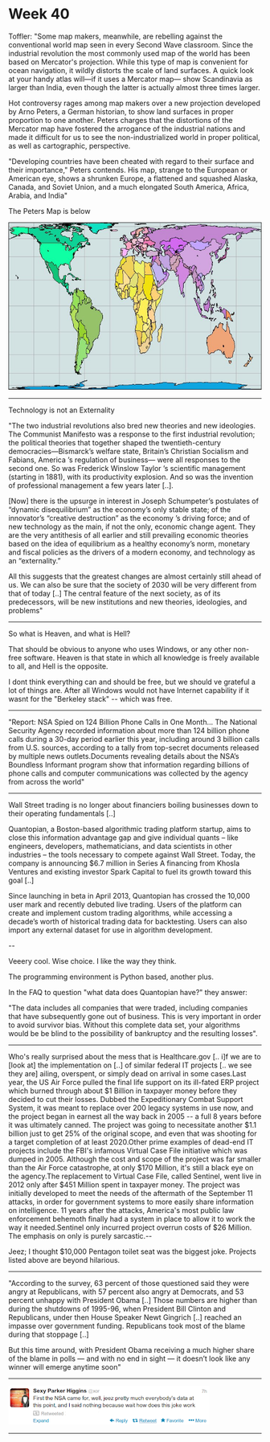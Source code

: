 # Week 40

Toffler: "Some map makers, meanwhile, are rebelling against the
conventional world map seen in every Second Wave classroom. Since the
industrial revolution the most commonly used map of the world has been
based on Mercator's projection. While this type of map is convenient
for ocean navigation, it wildly distorts the scale of land surfaces. A
quick look at your handy atlas will—if it uses a Mercator map— show
Scandinavia as larger than India, even though the latter is actually
almost three times larger.

Hot controversy rages among map makers over a new projection
developed by Arno Peters, a German historian, to show land surfaces
in proper proportion to one another. Peters charges that the distortions
of the Mercator map have fostered the arrogance of the industrial
nations and made it difficult for us to see the non-industrialized world in proper political, as well as cartographic, perspective.

"Developing countries have been cheated with regard to their surface
and their importance," Peters contends. His map, strange to the
European or American eye, shows a shrunken Europe, a flattened and
squashed Alaska, Canada, and Soviet Union, and a much elongated
South America, Africa, Arabia, and India"

The Peters Map is below

![](PetersMap.jpg)

---

Technology is not an Externality

"The two industrial revolutions also bred new theories and new
ideologies. The Communist Manifesto was a response to the first
industrial revolution; the political theories that together shaped the
twentieth-century democracies—Bismarck’s welfare state, Britain’s
Christian Socialism and Fabians, America ’s regulation of business—
were all responses to the second one. So was Frederick Winslow Taylor
’s scientific management (starting in 1881), with its productivity
explosion. And so was the invention of professional management a few
years later [..].

[Now] there is the upsurge in interest in Joseph Schumpeter’s
postulates of “dynamic disequilibrium” as the economy’s only stable
state; of the innovator’s “creative destruction” as the economy ’s
driving force; and of new technology as the main, if not the only,
economic change agent. They are the very antithesis of all earlier and
still prevailing economic theories based on the idea of equilibrium as
a healthy economy’s norm, monetary and fiscal policies as the drivers
of a modern economy, and technology as an “externality.”

All this suggests that the greatest changes are almost certainly still
ahead of us. We can also be sure that the society of 2030 will be very
different from that of today [..] The central feature of the next
society, as of its predecessors, will be new institutions and new
theories, ideologies, and problems"

---

So what is Heaven, and what is Hell?

That should be obvious to anyone who uses Windows, or any other
non-free software. Heaven is that state in which all knowledge is
freely available to all, and Hell is the opposite.

I dont think everything can and should be free, but we should ve
grateful a lot of things are. After all Windows would not have
Internet capability if it wasnt for the "Berkeley stack" -- which was
free.

---

"Report: NSA Spied on 124 Billion Phone Calls in One Month... The
National Security Agency recorded information about more than 124
billion phone calls during a 30-day period earlier this year,
including around 3 billion calls from U.S. sources, according to a
tally from top-secret documents released by multiple news
outlets.Documents revealing details about the NSA’s Boundless
Informant program show that information regarding billions of phone
calls and computer communications was collected by the agency from
across the world"

---

Wall Street trading is no longer about financiers boiling businesses down to their operating fundamentals [..] 

Quantopian, a Boston-based algorithmic trading platform startup, aims to close this information advantage gap and give individual quants – like engineers, developers, mathematicians, and data scientists in other industries – the tools necessary to compete against Wall Street. Today, the company is announcing $6.7 million in Series A financing from Khosla Ventures and existing investor Spark Capital to fuel its growth toward this goal [..]

Since launching in beta in April 2013, Quantopian has crossed the 10,000 user mark and recently debuted live trading. Users of the platform can create and implement custom trading algorithms, while accessing a decade’s worth of historical trading data for backtesting. Users can also import any external dataset for use in algorithm development.

--

Veeery cool. Wise choice. I like the way they think.

The programming environment is Python based, another plus. 

In the FAQ to question "what data does Quantopian have?" they answer:

"The data includes all companies that were traded, including companies
that have subsequently gone out of business. This is very important in
order to avoid survivor bias. Without this complete data set, your
algorithms would be be blind to the possibility of bankruptcy and the
resulting losses".

---

Who's really surprised about the mess that is Healthcare.gov [.. i]f
we are to [look at] the implementation on [..] of similar federal IT
projects [.. we see they are] ailing, overspent, or simply dead on
arrival in some cases.Last year, the US Air Force pulled the final
life support on its ill-fated ERP project which burned through about
$1 Billion in taxpayer money before they decided to cut their
losses. Dubbed the Expeditionary Combat Support System, it was meant
to replace over 200 legacy systems in use now, and the project began
in earnest all the way back in 2005 -- a full 8 years before it was
ultimately canned. The project was going to necessitate another $1.1
billion just to get 25% of the original scope, and even that was
shooting for a target completion of at least 2020.Other prime examples
of dead-end IT projects include the FBI's infamous Virtual Case File
initiative which was dumped in 2005. Although the cost and scope of
the project was far smaller than the Air Force catastrophe, at only
$170 Million, it's still a black eye on the agency.The replacement to
Virtual Case File, called Sentinel, went live in 2012 only after $451
Million spent in taxpayer money. The project was initially developed
to meet the needs of the aftermath of the September 11 attacks, in
order for government systems to more easily share information on
intelligence. 11 years after the attacks, America's most public law
enforcement behemoth finally had a system in place to allow it to work
the way it needed.Sentinel only incurred project overrun costs of $26
Million. The emphasis on only is purely sarcastic.--

Jeez; I thought $10,000 Pentagon toilet seat was the biggest
joke. Projects listed above are beyond hilarious.

---

"According to the survey, 63 percent of those questioned said they were
angry at Republicans, with 57 percent also angry at Democrats, and 53
percent unhappy with President Obama [..] Those numbers are higher
than during the shutdowns of 1995-96, when President Bill Clinton and
Republicans, under then House Speaker Newt Gingrich [..] reached an
impasse over government funding. Republicans took most of the blame
during that stoppage [..]

But this time around, with President Obama receiving a much higher
share of the blame in polls — and with no end in sight — it doesn’t
look like any winner will emerge anytime soon"

---

![](Screenshotfrom2013-10-24090538.png)

---
